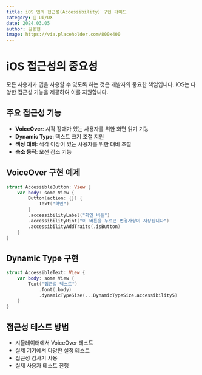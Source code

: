 ```yaml
---
title: iOS 앱의 접근성(Accessibility) 구현 가이드
category: 🎨 UI/UX
date: 2024.03.05
author: 김동현
image: https://via.placeholder.com/800x400
---
```


# iOS 접근성의 중요성

모든 사용자가 앱을 사용할 수 있도록 하는 것은 개발자의 중요한 책임입니다. iOS는 다양한 접근성 기능을 제공하여 이를 지원합니다.

## 주요 접근성 기능

* **VoiceOver**: 시각 장애가 있는 사용자를 위한 화면 읽기 기능
* **Dynamic Type**: 텍스트 크기 조절 지원
* **색상 대비**: 색각 이상이 있는 사용자를 위한 대비 조절
* **축소 동작**: 모션 감소 기능

## VoiceOver 구현 예제

```swift
struct AccessibleButton: View {
    var body: some View {
        Button(action: {}) {
            Text("확인")
        }
        .accessibilityLabel("확인 버튼")
        .accessibilityHint("이 버튼을 누르면 변경사항이 저장됩니다")
        .accessibilityAddTraits(.isButton)
    }
}
```

## Dynamic Type 구현

```swift
struct AccessibleText: View {
    var body: some View {
        Text("접근성 텍스트")
            .font(.body)
            .dynamicTypeSize(...DynamicTypeSize.accessibility5)
    }
}
```

## 접근성 테스트 방법

* 시뮬레이터에서 VoiceOver 테스트
* 실제 기기에서 다양한 설정 테스트
* 접근성 검사기 사용
* 실제 사용자 테스트 진행 